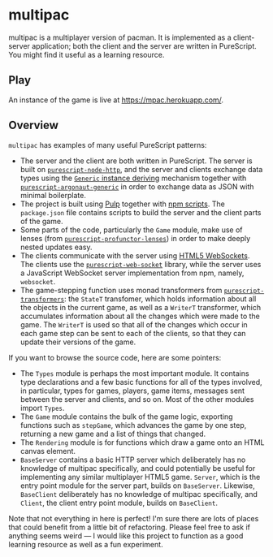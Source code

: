 # multipac

multipac is a multiplayer version of pacman. It is implemented as a
client-server application; both the client and the server are written in
PureScript. You might find it useful as a learning resource.

## Play

An instance of the game is live at <https://mpac.herokuapp.com/>.

## Overview

`multipac` has examples of many useful PureScript patterns:

* The server and the client are both written in PureScript. The server is built
  on [`purescript-node-http`][], and the server and clients exchange data types
  using the [`Generic` instance deriving][] mechanism together with
  [`purescript-argonaut-generic`][] in order to exchange data as JSON with
  minimal boilerplate.
* The project is built using [Pulp][] together with [npm scripts][]. The
  `package.json` file contains scripts to build the server and the client parts
  of the game.
* Some parts of the code, particularly the `Game` module, make use of lenses
  (from [`purescript-profunctor-lenses`][]) in order to make deeply nested
  updates easy.
* The clients communicate with the server using [HTML5 WebSockets][]. The
  clients use the [`purescript-web-socket`][] library, while the server
  uses a JavaScript WebSocket server implementation from npm, namely,
  `websocket`.
* The game-stepping function uses monad transformers from
  [`purescript-transformers`][]: the `StateT` transfomer, which holds
  information about all the objects in the current game, as well as a `WriterT`
  transformer, which accumulates information about all the changes which were
  made to the game. The `WriterT` is used so that all of the changes which
  occur in each game step can be sent to each of the clients, so that they can
  update their versions of the game.

If you want to browse the source code, here are some pointers:

* The `Types` module is perhaps the most important module. It contains type
  declarations and a few basic functions for all of the types involved, in
  particular, types for games, players, game items, messages sent between the
  server and clients, and so on. Most of the other modules import `Types`.
* The `Game` module contains the bulk of the game logic, exporting functions
  such as `stepGame`, which advances the game by one step, returning a new game
  and a list of things that changed.
* The `Rendering` module is for functions which draw a game onto an HTML canvas
  element.
* `BaseServer` contains a basic HTTP server which deliberately has no knowledge
  of multipac specifically, and could potentially be useful for implementing
  any similar multiplayer HTML5 game. `Server`, which is the entry point module
  for the server part, builds on `BaseServer`. Likewise, `BaseClient`
  deliberately has no knowledge of multipac specifically, and `Client`, the
  client entry point module, builds on `BaseClient`.

Note that not everything in here is perfect! I'm sure there are lots of places
that could benefit from a little bit of refactoring. Please feel free to ask if
anything seems weird &mdash; I would like this project to function as a good
learning resource as well as a fun experiment.

[HTML5 WebSockets]: http://www.html5rocks.com/en/tutorials/websockets/basics/
[`purescript-profunctor-lenses`]: http://pursuit.purescript.org/packages/purescript-profunctor-lenses
[`purescript-transformers`]: http://pursuit.purescript.org/packages/purescript-transformers
[`purescript-web-socket`]: http://pursuit.purescript.org/packages/purescript-web-socket
[`purescript-node-http`]: http://pursuit.purescript.org/packages/purescript-node-http
[`purescript-argonaut-generic`]: http://pursuit.purescript.org/packages/purescript-argonaut-generic
[`Generic` instance deriving]: https://pursuit.purescript.org/packages/purescript-generics-rep
[Pulp]: https://github.com/purescript-contrib/pulp
[npm scripts]: https://docs.npmjs.com/misc/scripts
